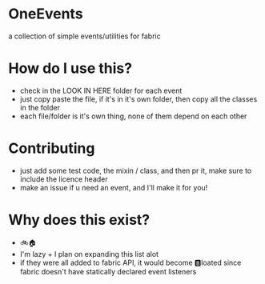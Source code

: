 # OneEvents
a collection of simple events/utilities for fabric
# How do I use this?
  - check in the LOOK IN HERE folder for each event
  - just copy paste the file, if it's in it's own folder, then copy all the classes in the folder
  - each file/folder is it's own thing, none of them depend on each other
# Contributing
  - just add some test code, the mixin / class, and then pr it, make sure to include the licence header
  - make an issue if u need an event, and I'll make it for you!
  
# Why does this exist?
  - 🚲🏠
  - I'm lazy + I plan on expanding this list alot
  - if they were all added to fabric API, it would become :b:loated since fabric doesn't have statically declared event listeners


